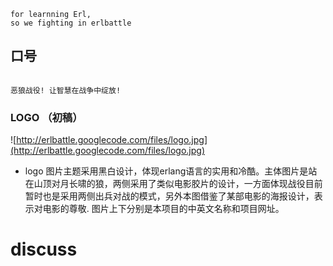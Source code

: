 

```
for learnning Erl,
so we fighting in erlbattle
```



## 口号 ##
```

恶狼战役! 让智慧在战争中绽放!

```


### LOGO （初稿） ###

![http://erlbattle.googlecode.com/files/logo.jpg](http://erlbattle.googlecode.com/files/logo.jpg)

  * logo 图片主题采用黑白设计，体现erlang语言的实用和冷酷。主体图片是站在山顶对月长啸的狼，两侧采用了类似电影胶片的设计，一方面体现战役目前暂时也是采用两侧出兵对战的模式，另外本图借鉴了某部电影的海报设计，表示对电影的尊敬. 图片上下分别是本项目的中英文名称和项目网址。

# discuss #